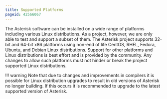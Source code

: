 ```yaml
---
title: Supported Platforms
pageid: 42566067
---
```


The Asterisk software can be installed on a wide range of platforms including various Linux distributions. As a project, however, we are only able to test and support a subset of them. The Asterisk project supports 32-bit and 64-bit x86 platforms using non-end of life CentOS, RHEL, Fedora, Ubuntu, and Debian Linux distributions. Support for other platforms and Linux distributions is best effort and is provided by the community. Any changes to allow such platforms must not hinder or break the project supported Linux distributions.

!!! warning 
    Note that due to changes and improvements in compilers it is possible for Linux distribution upgrades to result in old versions of Asterisk no longer building. If this occurs it is recommended to upgrade to the latest supported version of Asterisk.

[//]: # (end-warning)
